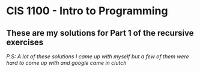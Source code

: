 # CIS 1100 - Intro to Programming
## These are my solutions for Part 1 of the recursive exercises
_P.S: A lot of these solutions I came up with myself but a few of them were hard to come up with and google came in clutch_